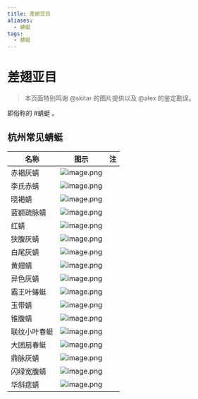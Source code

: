 ```yaml
---
title: 差翅亚目
aliases:
  - 蜻蜓
tags:
  - 蜻蜓
---
```

# 差翅亚目

> 本页面特别鸣谢 @skitar 的图片提供以及 @alex 的鉴定勘误。

即俗称的 #蜻蜓 。

## 杭州常见蜻蜓

| 名称 | 图示 | 注 |
| ---- | ---- | ---- |
| 赤褐灰蜻 | ![image.png](https://gotcha-picgo-bed.oss-cn-beijing.aliyuncs.com/20231231120512.png)<br> |  |
| 李氏赤蜻 | ![image.png](https://gotcha-picgo-bed.oss-cn-beijing.aliyuncs.com/20231231120558.png)<br> |  |
| 晓褐蜻 | ![image.png](https://gotcha-picgo-bed.oss-cn-beijing.aliyuncs.com/20231231120704.png)<br> |  |
| 蓝额疏脉蜻 | ![image.png](https://gotcha-picgo-bed.oss-cn-beijing.aliyuncs.com/20231231120800.png)<br> |  |
| 红蜻 | ![image.png](https://gotcha-picgo-bed.oss-cn-beijing.aliyuncs.com/20231231120857.png)<br> |  |
| 狭腹灰蜻 | ![image.png](https://gotcha-picgo-bed.oss-cn-beijing.aliyuncs.com/20231231120958.png)<br> |  |
| 白尾灰蜻 | ![image.png](https://gotcha-picgo-bed.oss-cn-beijing.aliyuncs.com/20231231121058.png)<br> |  |
| 黄翅蜻 | ![image.png](https://gotcha-picgo-bed.oss-cn-beijing.aliyuncs.com/20231231121137.png)<br> |  |
| 异色灰蜻 | ![image.png](https://gotcha-picgo-bed.oss-cn-beijing.aliyuncs.com/20231231121403.png)<br> |  |
| 霸王叶蝽蜓 | ![image.png](https://gotcha-picgo-bed.oss-cn-beijing.aliyuncs.com/20231231121423.png)<br> |  |
| 玉带蜻 | ![image.png](https://gotcha-picgo-bed.oss-cn-beijing.aliyuncs.com/20231231121519.png)<br> |  |
| 锥腹蜻 | ![image.png](https://gotcha-picgo-bed.oss-cn-beijing.aliyuncs.com/20231231121620.png)<br> |  |
| 联纹小叶春蜓 | ![image.png](https://gotcha-picgo-bed.oss-cn-beijing.aliyuncs.com/20231231121657.png)<br> |  |
| 大团扇春蜓 | ![image.png](https://gotcha-picgo-bed.oss-cn-beijing.aliyuncs.com/20231231121728.png)<br> |  |
| 鼎脉灰蜻 | ![image.png](https://gotcha-picgo-bed.oss-cn-beijing.aliyuncs.com/20231231121810.png)<br> |  |
| 闪绿宽腹蜻 | ![image.png](https://gotcha-picgo-bed.oss-cn-beijing.aliyuncs.com/20231231121840.png)<br> |  |
| 华斜痣蜻 | ![image.png](https://gotcha-picgo-bed.oss-cn-beijing.aliyuncs.com/20231231121928.png)<br> |  |
